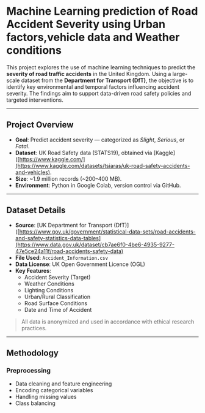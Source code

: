 
# Machine Learning prediction of Road Accident Severity using Urban factors,vehicle data  and Weather conditions

This project explores the use of machine learning techniques to predict the **severity of road traffic accidents** in the United Kingdom. Using a large-scale dataset from the **Department for Transport (DfT)**, the objective is to identify key environmental and temporal factors influencing accident severity. The findings aim to support data-driven road safety policies and targeted interventions.

---

## Project Overview

- **Goal**: Predict accident severity — categorized as *Slight*, *Serious*, or *Fatal*.
- **Dataset**: UK Road Safety data (STATS19), obtained via [Kaggle]([https://www.kaggle.com/](https://www.kaggle.com/datasets/tsiaras/uk-road-safety-accidents-and-vehicles).
- **Size**: ~1.9 million records (~200–400 MB).
- **Environment**: Python in Google Colab, version control via GitHub.

---

## Dataset Details

- **Source**: [UK Department for Transport (DfT)]([https://www.gov.uk/government/statistical-data-sets/road-accidents-and-safety-statistics-data-tables](https://www.data.gov.uk/dataset/cb7ae6f0-4be6-4935-9277-47e5ce24a11f/road-accidents-safety-data)
- **File Used**: `Accident_Information.csv`
- **Data License**: UK Open Government Licence (OGL)
- **Key Features**:
  - Accident Severity (Target)
  - Weather Conditions
  - Lighting Conditions
  - Urban/Rural Classification
  - Road Surface Conditions
  - Date and Time of Accident

> All data is anonymized and used in accordance with ethical research practices.

---

## Methodology

### Preprocessing

- Data cleaning and feature engineering
- Encoding categorical variables
- Handling missing values
- Class balancing
